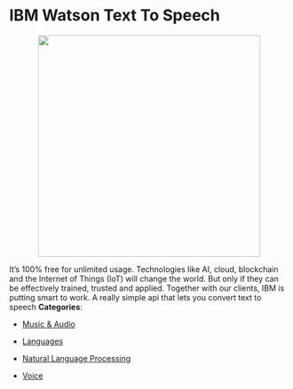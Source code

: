 # IBM Watson Text To Speech

<p align="center">
    <img width="400" src="https://raw.githubusercontent.com/awesome-apis/awesome-apis/apis/ibm-watson-text-to-speech/logo_256x256.png" />
</p>


It’s 100% free for unlimited usage. Technologies like AI, cloud, blockchain and the Internet of Things (IoT) will change the world.  But only if they can be effectively trained, trusted and applied.  Together with our clients, IBM is putting smart to work. A really simple api that lets you convert text to speech
**Categories**:

- [Music & Audio](https://github/awesome-apis/awesome-apis#music-and-audio)

- [Languages](https://github/awesome-apis/awesome-apis#languages)

- [Natural Language Processing](https://github/awesome-apis/awesome-apis#natural-language-processing)

- [Voice](https://github/awesome-apis/awesome-apis#voice)



